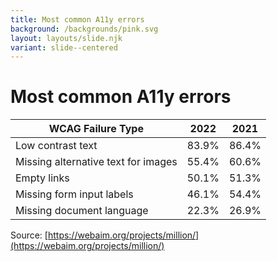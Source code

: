 ```yaml
---
title: Most common A11y errors
background: /backgrounds/pink.svg
layout: layouts/slide.njk
variant: slide--centered
---
```


# Most common A11y errors

| WCAG Failure Type                   | 2022  | 2021  |
| ----------------------------------- | ----- | ----- |
| Low contrast text                   | 83.9% | 86.4% |
| Missing alternative text for images | 55.4% | 60.6% |
| Empty links                         | 50.1% | 51.3% |
| Missing form input labels           | 46.1% | 54.4% |
| Missing document language           | 22.3% | 26.9% |

Source: [https://webaim.org/projects/million/](https://webaim.org/projects/million/)

